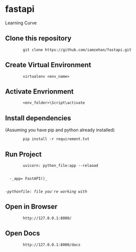 # fastapi
Learning Curve

## Clone this repository

            git clone https://github.com/iamzehan/fastapi.git
            
## Create Virtual Environment

            virtualenv <env_name>
     
## Activate Envrionment

            <env_folder>\Script\activate

## Install dependencies
(Assuming you have pip and python already installed)

            pip install -r requirement.txt
## Run Project
            uvicorn: python_file:app --relaoad
  
  <code>
  -_app= FastAPI()_
  
  -_pythonfile: file you're working with_
</code>
## Open in Browser
            http://127.0.0.1:8000/

## Open Docs
            http://127.0.0.1:8000/docs
